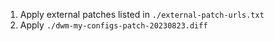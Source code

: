 1. Apply external patches listed in `./external-patch-urls.txt`
2. Apply `./dwm-my-configs-patch-20230823.diff`
